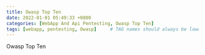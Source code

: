 ```yaml
---
title: Owasp Top Ten
date: 2022-01-01 05:49:33 +0800
categories: [WebApp And Api Pentesting, Owasp Top Ten]
tags: [webapp, pentesting, Owasp]     # TAG names should always be lowercase
---
```


Owasp Top Ten
